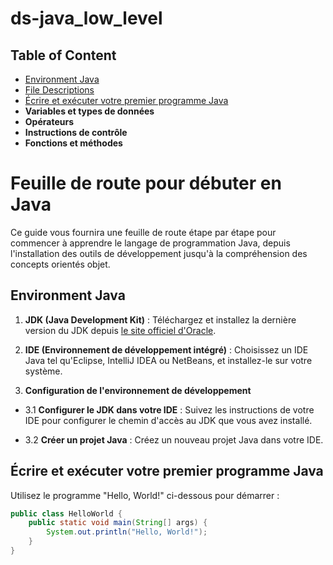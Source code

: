 # ds-java_low_level

## Table of Content
* [Environment Java](#environment)
* [File Descriptions](#file-descriptions)
* [Écrire et exécuter votre premier programme Java](#examples-of-use)
* **Variables et types de données**
* **Opérateurs**
* **Instructions de contrôle**
* **Fonctions et méthodes**
  
# Feuille de route pour débuter en Java

Ce guide vous fournira une feuille de route étape par étape pour commencer à apprendre le langage de programmation Java, depuis l'installation des outils de développement jusqu'à la compréhension des concepts orientés objet.

## Environment Java

1. **JDK (Java Development Kit)** : Téléchargez et installez la dernière version du JDK depuis [le site officiel d'Oracle](https://www.oracle.com/java/technologies/javase-jdk11-downloads.html).

2. **IDE (Environnement de développement intégré)** : Choisissez un IDE Java tel qu'Eclipse, IntelliJ IDEA ou NetBeans, et installez-le sur votre système.

3. **Configuration de l'environnement de développement**

  - 3.1 **Configurer le JDK dans votre IDE** : Suivez les instructions de votre IDE pour configurer le chemin d'accès au JDK que vous avez installé.

  - 3.2 **Créer un projet Java** : Créez un nouveau projet Java dans votre IDE.

## Écrire et exécuter votre premier programme Java

Utilisez le programme "Hello, World!" ci-dessous pour démarrer :

```java
public class HelloWorld {
    public static void main(String[] args) {
        System.out.println("Hello, World!");
    }
}
